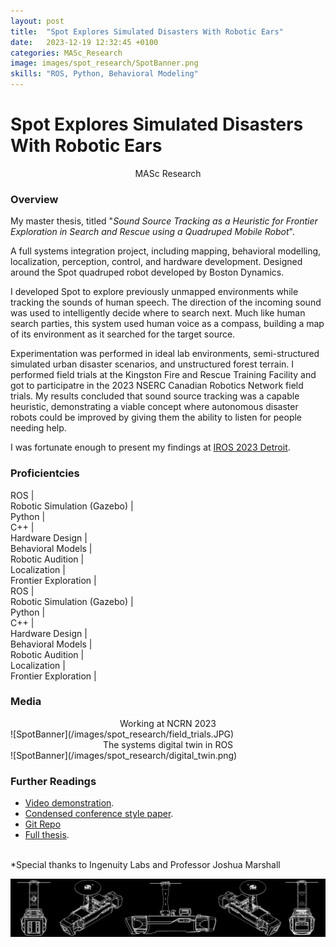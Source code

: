 ```yaml
---
layout: post
title:  "Spot Explores Simulated Disasters With Robotic Ears"
date:   2023-12-19 12:32:45 +0100
categories: MASc_Research
image: images/spot_research/SpotBanner.png
skills: "ROS, Python, Behavioral Modeling"
---
```


# Spot Explores Simulated Disasters With Robotic Ears
<!-- Type of Project -->
<div align="center"> MASc Research </div>

### Overview
My master thesis, titled "*Sound Source Tracking as a Heuristic for Frontier Exploration in Search and Rescue using a Quadruped Mobile Robot*". 

A full systems integration project, including mapping, behavioral modelling, localization, perception, control, and hardware development. Designed around the Spot quadruped robot developed by Boston Dynamics.

I developed Spot to explore previously unmapped environments while tracking the sounds of human speech. The direction of the incoming sound was used to intelligently decide where to search next. Much like human search parties, this system used human voice as a compass, building a map of its environment as it searched for the target source.

Experimentation was performed in ideal lab environments, semi-structured simulated urban disaster scenarios, and unstructured forest terrain. I performed field trials at the Kingston Fire and Rescue Training Facility and got to participatre in the 2023 NSERC Canadian Robotics Network field trials. My results concluded that sound source tracking was a capable heuristic, demonstrating a viable concept where autonomous disaster robots could be improved by giving them the ability to listen for people needing help.

I was fortunate enough to present my findings at [IROS 2023 Detroit](https://www.linkedin.com/posts/francesco-marrato_iros2023-activity-7114980573646917632-9t4Y?utm_source=share&utm_medium=member_desktop). 

### Proficientcies

<div class="marquee">
    <div class="marquee-content scroll">
        <div>  ROS | </div>
        <div>Robotic Simulation (Gazebo) | </div>
        <div>Python | </div>
        <div>C++ | </div>
        <div>Hardware Design | </div>
        <div>Behavioral Models | </div>
        <div>Robotic Audition | </div>
        <div>Localization | </div>
        <div>Frontier Exploration | </div>
    </div>
    <div class="marquee-content scroll">
        <div>  ROS | </div>
        <div>Robotic Simulation (Gazebo) | </div>
        <div>Python | </div>
        <div>C++ | </div>
        <div>Hardware Design | </div>
        <div>Behavioral Models | </div>
        <div>Robotic Audition | </div>
        <div>Localization | </div>
        <div>Frontier Exploration | </div>
    </div>
</div>

### Media
<div align="center"> Working at NCRN 2023 </div>
![SpotBanner](/images/spot_research/field_trials.JPG)

<div align="center"> The systems digital twin in ROS </div>
![SpotBanner](/images/spot_research/digital_twin.png)

### Further Readings
* [Video demonstration](https://www.youtube.com/watch?v=P1QKg5s2XsQ).
* [Condensed conference style paper](https://github.com/offroad-robotics/sst_as_a_heuristic_for_frontier_exploration/blob/main/project_images/ICRA2024_Sound_Source_Tracking_as_a_Heuristic_for_Search.pdf).
* [Git Repo](https://github.com/TankyFranky/masc_research_spot_auditory_exploration)
* [Full thesis](https://hdl.handle.net/1974/32734).


<br>
*Special thanks to Ingenuity Labs and Professor Joshua Marshall

![SpotBanner](/images/spot_research/SpotBanner.png)


